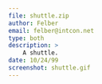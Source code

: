 ```yaml
---
file: shuttle.zip
author: Felber
email: felber@intcon.net
type: both
description: >
    A shuttle.
date: 10/24/99
screenshot: shuttle.gif
---
```

